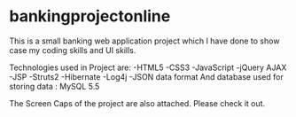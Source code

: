 # bankingprojectonline

This is a small banking web application project which I have done to show case my coding skills and UI skills.

Technologies used in Project are:
-HTML5
-CSS3
-JavaScript
-jQuery AJAX
-JSP
-Struts2
-Hibernate 
-Log4j
-JSON data format
And database used for storing data : MySQL 5.5

The Screen Caps of the project are also attached. Please check it out.




